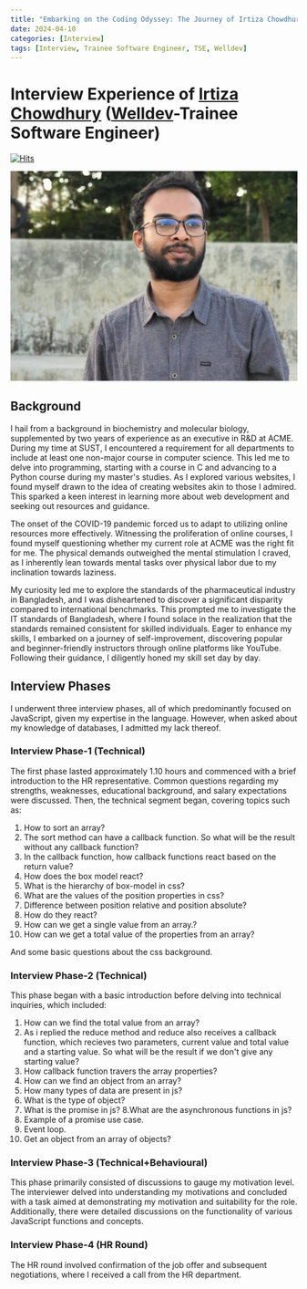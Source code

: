 ```yaml
---
title: "Embarking on the Coding Odyssey: The Journey of Irtiza Chowdhury as a Trainee Software Engineer at Welldev"
date: 2024-04-10
categories: [Interview]
tags: [Interview, Trainee Software Engineer, TSE, Welldev]
---
```


# Interview Experience of [Irtiza Chowdhury](https://www.linkedin.com/in/md-irtiza-chowdhury/) ([Welldev](https://www.linkedin.com/company/welldevintl/about/)-Trainee Software Engineer)
[![Hits](https://hits.sh/mokhlesurr031.github.io/posts/interview-experience-tse-welldev-irtiza-chowdhury.svg)](https://hits.sh/mokhlesurr031.github.io/posts/interview-experience-tse-welldev-irtiza-chowdhury/)

![Irtiza Chowdhury](static/irtiza-chowdhury.jpg)


## Background

I hail from a background in biochemistry and molecular biology, supplemented by two years of experience as an executive in R&D at ACME. During my time at SUST, I encountered a requirement for all departments to include at least one non-major course in computer science. This led me to delve into programming, starting with a course in C and advancing to a Python course during my master's studies. As I explored various websites, I found myself drawn to the idea of creating websites akin to those I admired. This sparked a keen interest in learning more about web development and seeking out resources and guidance.

The onset of the COVID-19 pandemic forced us to adapt to utilizing online resources more effectively. Witnessing the proliferation of online courses, I found myself questioning whether my current role at ACME was the right fit for me. The physical demands outweighed the mental stimulation I craved, as I inherently lean towards mental tasks over physical labor due to my inclination towards laziness.

My curiosity led me to explore the standards of the pharmaceutical industry in Bangladesh, and I was disheartened to discover a significant disparity compared to international benchmarks. This prompted me to investigate the IT standards of Bangladesh, where I found solace in the realization that the standards remained consistent for skilled individuals. Eager to enhance my skills, I embarked on a journey of self-improvement, discovering popular and beginner-friendly instructors through online platforms like YouTube. Following their guidance, I diligently honed my skill set day by day.


## Interview Phases

I underwent three interview phases, all of which predominantly focused on JavaScript, given my expertise in the language. However, when asked about my knowledge of databases, I admitted my lack thereof.


### Interview Phase-1 (Technical)
The first phase lasted approximately 1.10 hours and commenced with a brief introduction to the HR representative. Common questions regarding my strengths, weaknesses, educational background, and salary expectations were discussed. Then, the technical segment began, covering topics such as:

1. How to sort an array?
2. The sort method can have a callback function. So what will be the result without any callback function?
3. In the callback function, how callback functions react based on the return value?
4. How does the box model react?
5. What is the hierarchy of box-model in css?
6. What are the values of the position properties in css?
7. Difference between position relative and position absolute?
8. How do they react?
9. How can we get a single value from an array.?
10. How can we get a total value of the properties from an array?

And some basic questions about the css background.


### Interview Phase-2 (Technical)
This phase began with a basic introduction before delving into technical inquiries, which included:

1. How can we find the total value from an array?
2. As i replied the reduce method and reduce also receives a callback function, which recieves two parameters, current value and total value and a starting value. So what will be the result if we don't give any starting value?
3. How callback function travers the array properties?
4. How can we find an object from an array?
5. How many types of data are present in js?
6. What is the type of object?
7. What is the promise in js?
8.What are the asynchronous functions in js?
9. Example of a promise use case. 
10. Event loop.
11. Get an object from an array of objects?


### Interview Phase-3 (Technical+Behavioural)

This phase primarily consisted of discussions to gauge my motivation level. The interviewer delved into understanding my motivations and concluded with a task aimed at demonstrating my motivation and suitability for the role. Additionally, there were detailed discussions on the functionality of various JavaScript functions and concepts.

### Interview Phase-4 (HR Round)

The HR round involved confirmation of the job offer and subsequent negotiations, where I received a call from the HR department.